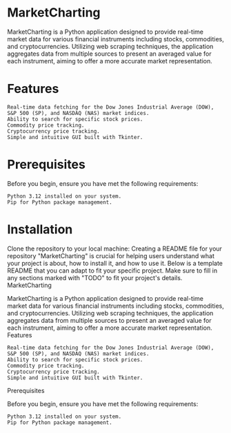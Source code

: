 # MarketCharting

MarketCharting is a Python application designed to provide real-time market data for various financial instruments including stocks, commodities, and cryptocurrencies. Utilizing web scraping techniques, the application aggregates data from multiple sources to present an averaged value for each instrument, aiming to offer a more accurate market representation.

# Features

    Real-time data fetching for the Dow Jones Industrial Average (DOW), S&P 500 (SP), and NASDAQ (NAS) market indices.
    Ability to search for specific stock prices.
    Commodity price tracking.
    Cryptocurrency price tracking.
    Simple and intuitive GUI built with Tkinter.

# Prerequisites

Before you begin, ensure you have met the following requirements:

    Python 3.12 installed on your system.
    Pip for Python package management.

# Installation

Clone the repository to your local machine:
Creating a README file for your repository "MarketCharting" is crucial for helping users understand what your project is about, how to install it, and how to use it. Below is a template README that you can adapt to fit your specific project. Make sure to fill in any sections marked with "TODO" to fit your project's details.
MarketCharting

MarketCharting is a Python application designed to provide real-time market data for various financial instruments including stocks, commodities, and cryptocurrencies. Utilizing web scraping techniques, the application aggregates data from multiple sources to present an averaged value for each instrument, aiming to offer a more accurate market representation.
Features

    Real-time data fetching for the Dow Jones Industrial Average (DOW), S&P 500 (SP), and NASDAQ (NAS) market indices.
    Ability to search for specific stock prices.
    Commodity price tracking.
    Cryptocurrency price tracking.
    Simple and intuitive GUI built with Tkinter.

Prerequisites

Before you begin, ensure you have met the following requirements:

    Python 3.12 installed on your system.
    Pip for Python package management.

